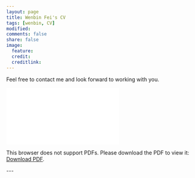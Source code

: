 ```yaml
---
layout: page
title: Wenbin Fei's CV
tags: [wenbin, CV]
modified: 
comments: false
share: false
image:
  feature: 
  credit: 
  creditlink: 
---
```

Feel free to contact me and look forward to working with you.

<object data="WenbinFei_CV.pdf" type="application/pdf" width="700px" height="700px">
    <embed src="WenbinFei_CV.pdf">
        <p>This browser does not support PDFs. Please download the PDF to view it: <a href="WenbinFei_CV.pdf">Download PDF</a>.</p>
    </embed>
</object>
---
